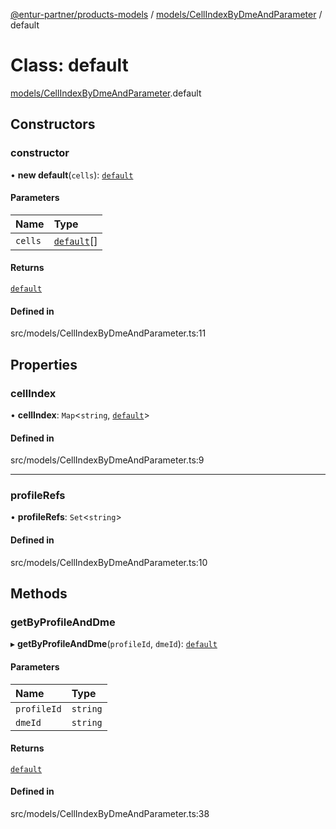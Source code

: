 [@entur-partner/products-models](../README.md) / [models/CellIndexByDmeAndParameter](../modules/models_CellIndexByDmeAndParameter.md) / default

# Class: default

[models/CellIndexByDmeAndParameter](../modules/models_CellIndexByDmeAndParameter.md).default

## Constructors

### constructor

• **new default**(`cells`): [`default`](models_CellIndexByDmeAndParameter.default.md)

#### Parameters

| Name | Type |
| :------ | :------ |
| `cells` | [`default`](models_Cell.default.md)[] |

#### Returns

[`default`](models_CellIndexByDmeAndParameter.default.md)

#### Defined in

src/models/CellIndexByDmeAndParameter.ts:11

## Properties

### cellIndex

• **cellIndex**: `Map`\<`string`, [`default`](models_Cell.default.md)\>

#### Defined in

src/models/CellIndexByDmeAndParameter.ts:9

___

### profileRefs

• **profileRefs**: `Set`\<`string`\>

#### Defined in

src/models/CellIndexByDmeAndParameter.ts:10

## Methods

### getByProfileAndDme

▸ **getByProfileAndDme**(`profileId`, `dmeId`): [`default`](models_Cell.default.md)

#### Parameters

| Name | Type |
| :------ | :------ |
| `profileId` | `string` |
| `dmeId` | `string` |

#### Returns

[`default`](models_Cell.default.md)

#### Defined in

src/models/CellIndexByDmeAndParameter.ts:38
